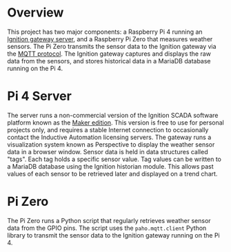 # Overview
This project has two major components: a Raspberry Pi 4 running an [Ignition gateway server](https://inductiveautomation.com), and a Raspberry Pi Zero that measures weather sensors. The Pi Zero transmits the sensor data to the Ignition gateway via the [MQTT protocol](https://docs.chariot.io). The Ignition gateway captures and displays the raw data from the sensors, and stores historical data in a MariaDB database running on the Pi 4.

# Pi 4 Server
The server runs a non-commercial version of the Ignition SCADA software platform known as the [Maker edition](https://docs.inductiveautomation.com/display/DOC81/Ignition+Maker+Edition). This version is free to use for personal projects only, and requires a stable Internet connection to occasionally contact the Inductive Automation licensing servers. The gateway runs a visualization system known as Perspective to display the weather sensor data in a browser window. Sensor data is held in data structures called "tags". Each tag holds a specific sensor value. Tag values can be written to a MariaDB database using the Ignition historian module. This allows past values of each sensor to be retrieved later and displayed on a trend chart.

# Pi Zero
The Pi Zero runs a Python script that regularly retrieves weather sensor data from the GPIO pins. The script uses the `paho.mqtt.client` Python library to transmit the sensor data to the Ignition gateway running on the Pi 4.
